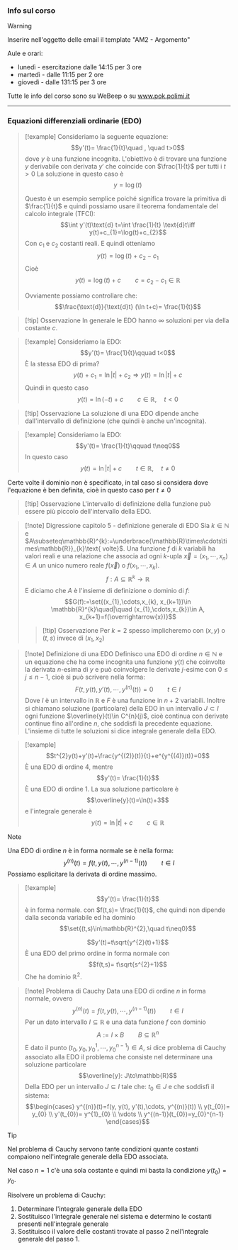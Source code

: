 ### Info sul corso

>[!warning]
>Inserire nell'oggetto delle email il template "AM2 - Argomento"

Aule e orari:

- lunedì - esercitazione dalle 14:15 per 3 ore
- martedì - dalle 11:15 per 2 ore
- giovedì - dalle 131:15 per 3 ore

Tutte le info del corso sono su WeBeep o su www.pok.polimi.it

---

### Equazioni differenziali ordinarie (EDO)

>[!example]
>Consideriamo la seguente equazione: $$y'(t)= \frac{1}{t}\quad , \quad t>0$$
>dove $y$ è una funzione incognita. L'obiettivo è di trovare una funzione $y$ derivabile con derivata $y'$ che coincide con $\frac{1}{t}$ per tutti i $t>0$
>La soluzione in questo caso è $$y=\log(t)$$
>
>Questo è un esempio semplice poiché significa trovare la primitiva di $\frac{1}{t}$ e quindi possiamo usare il teorema fondamentale del calcolo integrale (TFCI): 
>$$\int y'(t)\text{d} t=\int \frac{1}{t} \text{d}t\iff y(t)+c_{1}=\log(t)+c_{2}$$
>Con $c_{1}$ e $c_{2}$ costanti reali. E quindi otteniamo $$y(t)=\log(t)+c_{2}-c_{1}$$
>Cioè $$y(t)=\log(t)+c\qquad c=c_{2}-c_{1}\in\mathbb{R}$$
>
>Ovviamente possiamo controllare che: $$\frac{\text{d}}{\text{d}t} (\ln t+c)= \frac{1}{t}$$

>[!tip] Osservazione
>In generale le EDO hanno $\infty$ soluzioni per via della costante $c$.

>[!example]
>Consideriamo la EDO: $$y'(t)= \frac{1}{t}\qquad t<0$$
>È la stessa EDO di prima? 
>$$y(t)+c_{1}= \ln|t|+c_{2}\Longrightarrow y(t)= \ln|t|+c$$
>Quindi in questo caso $$y(t)=\ln(-t)+c\qquad c\in\mathbb{R},\quad t<0$$

>[!tip] Osservazione
>La soluzione di una EDO dipende anche dall'intervallo di definizione (che quindi è anche un'incognita).

>[!example]
>Consideriamo la EDO: $$y'(t)= \frac{1}{t}\qquad t\neq0$$
>In questo caso $$y(t)=\ln|t|+c\qquad t\in\mathbb{R},\quad t\neq0$$

Certe volte il dominio non è specificato, in tal caso si considera dove l'equazione è ben definita, cioè in questo caso per $t\neq0$

>[!tip] Osservazione
>L'intervallo di definizione della funzione può essere più piccolo dell'intervallo della EDO.

>[!note] Digressione capitolo 5 - definizione generale di EDO
> Sia $k\in\mathbb{N}$ e $A\subseteq\mathbb{R}^{k}:=\underbrace{\mathbb{R}\times\cdots\times\mathbb{R}}_{k}\text{ volte}$. Una funzione $f$ di $k$ variabili ha valori reali e una relazione che associa ad ogni $k$-upla $\overrightarrow{x}=(x_{1},\cdots, x_{n})\in A$ un unico numero reale $f(\overrightarrow{x})$ o $f(x_{1},\cdots, x_{k})$.
> $$f: A\subseteq \mathbb{R}^{k}\to \mathbb{R}$$
>E diciamo che $A$ è l'insieme di definizione o dominio di $f$:
>$$G(f):=\set{(x_{1},\cdots,x_{k}, x_{k+1})\in \mathbb{R}^{k}\quad|\quad (x_{1},\cdots,x_{k})\in A, x_{k+1}=f(\overrightarrow{x})}$$
>
>>[!tip] Osservazione
>>Per $k=2$ spesso implicheremo con $(x,y)$ o $(t,s)$ invece di $(x_{1},x_{2})$

>[!note] Definizione di una EDO
>Definisco una EDO di ordine $n\in\mathbb{N}$ e un equazione che ha come incognita una funzione $y(t)$ che coinvolte la derivata $n$-esima di $y$ e può coinvolgere le derivate $j$-esime con $0\leq j\leq n-1$, cioè si può scrivere nella forma: $$F(t,y(t), y'(t),\cdots, y^{(n)}(t))=0\qquad t\in I$$
>Dove $I$ è un intervallo in $\mathbb{R}$ e $F$ è una funzione in $n+2$ variabili. Inoltre si chiamano soluzione (particolare) della EDO in un intervallo $J\subset I$ ogni funzione $\overline{y}(t)\in C^{n}(j)$, cioè continua con derivate continue fino all'ordine $n$, che soddisfi la precedente equazione. L'insieme di tutte le soluzioni si dice integrale generale della EDO.

>[!example]
>$$t^{2}y(t)+y'(t)+\frac{y^{(2)}(t)}{t}+e^{y^{(4)}(t)}=0$$
>È una EDO di ordine 4, mentre $$y'(t)= \frac{1}{t}$$
>È una EDO di ordine 1. La sua soluzione particolare è $$\overline{y}(t)=\ln(t)+3$$ e l'integrale generale è $$y(t)=\ln|t|+c\qquad c\in\mathbb{R}$$

>[!note]
>Una EDO di ordine $n$ è in forma normale se è nella forma: $$y^{(n)}(t)=f(t, y(t),\cdots, y^{(n-1)}(t))\qquad t\in I$$
>Possiamo esplicitare la derivata di ordine massimo.

>[!example]
>$$y'(t)= \frac{1}{t}$$
>è in forma normale. con $f(t,s)= \frac{1}{t}$, che quindi non dipende dalla seconda variabile ed ha dominio $$\set{(t,s)\in\mathbb{R}^{2},\quad t\neq0}$$
>
>$$y'(t)=t\sqrt{y^{2}(t)+1}$$
>È una EDO del primo ordine in forma normale con $$f(t,s)= t\sqrt{s^{2}+1}$$
>Che ha dominio $\mathbb{R}^{2}$.

>[!note] Problema di Cauchy
>Data una EDO di ordine $n$ in forma normale, ovvero $$y^{(n)}(t)=f(t,y(t),\cdots, y^{(n-1)}(t))\qquad t\in I$$
>Per un dato intervallo $I\subseteq\mathbb{R}$ e una data funzione $f$ con dominio $$A:=I\times B\qquad B\subseteq \mathbb{R}^{n}$$
>E dato il punto $(t_{0}, y_{0}, y_{0}^{1}, \cdots, y_{0}^{n-1})\in A$, si dice problema di Cauchy associato alla EDO il problema che consiste nel determinare una soluzione particolare $$\overline{y}: J\to\mathbb{R}$$Della EDO per un intervallo $J\subseteq I$ tale che: $t_{0}\in J$ e che soddisfi il sistema: $$\begin{cases}
y^{(n)}(t)=f(y, y(t), y'(t),\cdots, y^{(n)}(t)) \\
y(t_{0})= y_{0} \\
y'(t_{0})= y^{1}_{0} \\
\vdots \\
y^{(n-1)}(t_{0})=y_{0}^{n-1}
\end{cases}$$

>[!tip]
>Nel problema di Cauchy servono tante condizioni quante costanti compaiono nell'integrale generale della EDO associata.
>
>Nel caso $n=1$ c'è una sola costante e quindi mi basta la condizione $y(t_{0})=y_{0}$.

Risolvere un problema di Cauchy:
1. Determinare l'integrale generale della EDO
2. Sostituisco l'integrale generale nel sistema e determino le costanti presenti nell'integrale generale
3. Sostituisco il valore delle costanti trovate al passo 2 nell'integrale generale del passo 1.

